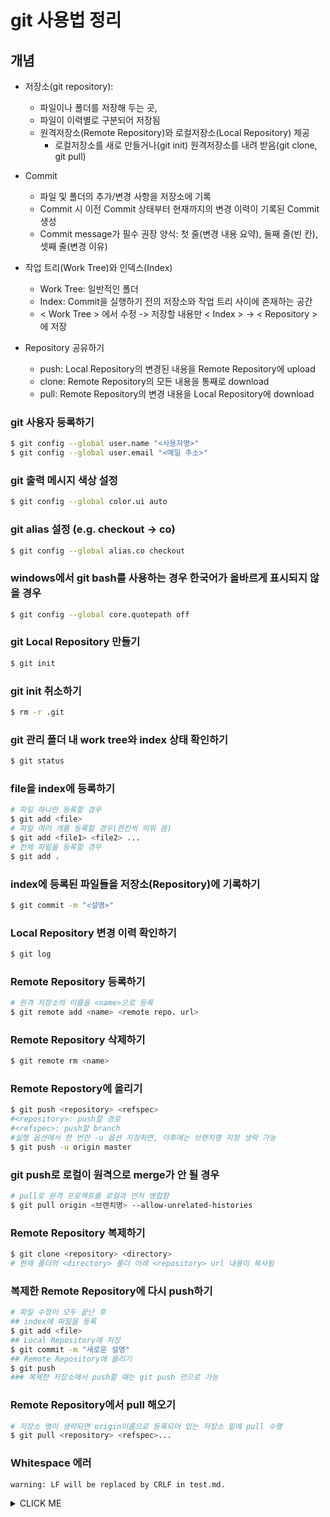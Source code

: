 # git 사용법 정리

## 개념
- 저장소(git repository): 
    - 파일이나 폴더를 저장해 두는 곳, 
    - 파일이 이력별로 구분되어 저장됨
    - 원격저장소(Remote Repository)와 로컬저장소(Local Repository) 제공
        - 로컬저장소를 새로 만들거나(git init) 원격저장소를 내려 받음(git clone, git pull)

- Commit
    - 파일 및 폴더의 추가/변경 사항을 저장소에 기록
    - Commit 시 이전 Commit 상태부터 현재까지의 변경 이력이 기록된 Commit 생성
    - Commit message가 필수
        권장 양식: 첫 줄(변경 내용 요약), 둘째 줄(빈 칸), 셋째 줄(변경 이유)
    
- 작업 트리(Work Tree)와 인덱스(Index)
    - Work Tree: 일반적인 폴더
    - Index: Commit을 실행하기 전의 저장소와 작업 트리 사이에 존재하는 공간
    - < Work Tree > 에서 수정 -> 저장할 내용만 < Index > -> < Repository >에 저장

- Repository 공유하기
    - push: Local Repository의 변경된 내용을 Remote Repository에 upload
    - clone: Remote Repository의 모든 내용을 통째로 download
    - pull: Remote Repository의 변경 내용을 Local Repository에 download


### git 사용자 등록하기
```bash
$ git config --global user.name "<사용자명>"
$ git config --global user.email "<메일 주소>"
```

### git 출력 메시지 색상 설정
```bash
$ git config --global color.ui auto
```

### git alias 설정 (e.g. checkout -> co)
```bash
$ git config --global alias.co checkout
```

### windows에서 git bash를 사용하는 경우 한국어가 올바르게 표시되지 않을 경우
```bash
$ git config --global core.quotepath off
```

### git Local Repository 만들기
```bash
$ git init
```

### git init 취소하기
```bash
$ rm -r .git
```

### git 관리 폴더 내 work tree와 index 상태 확인하기
```bash
$ git status
```

### file을 index에 등록하기
```bash
# 파일 하나만 등록할 경우
$ git add <file>
# 파일 여러 개를 등록할 경우(한칸씩 띄워 씀)
$ git add <file1> <file2> ...
# 전체 파일을 등록할 경우
$ git add .
```

### index에 등록된 파일들을 저장소(Repository)에 기록하기
```bash
$ git commit -m "<설명>"
```

### Local Repository 변경 이력 확인하기
```bash
$ git log
```

### Remote Repository 등록하기
```bash
# 원격 저장소의 이름을 <name>으로 등록
$ git remote add <name> <remote repo. url>
```

### Remote Repository 삭제하기
```bash
$ git remote rm <name>
```

### Remote Repostory에 올리기
```bash
$ git push <repository> <refspec>
#<repository>: push할 경로 
#<refspec>: push할 branch
#실행 옵션에서 한 번만 -u 옵션 지정하면, 이후에는 브렌치명 지정 생락 가능
$ git push -u origin master
```

### git push로 로컬이 원격으로 merge가 안 될 경우
```bash
# pull로 원격 프로젝트를 로컬과 먼저 병합함
$ git pull origin <브랜치명> --allow-unrelated-histories
```

### Remote Repository 복제하기
```bash
$ git clone <repository> <directory>
# 현재 폴더의 <directory> 폴더 아래 <repository> url 내용이 복사됨
```

### 복제한 Remote Repository에 다시 push하기
```bash
# 파일 수정이 모두 끝난 후
## index에 파일을 등록
$ git add <file>
## Local Repository에 저장
$ git commit -m "새로운 설명"
## Remote Repository에 올리기
$ git push
### 복제한 저장소에서 push할 때는 git push 만으로 가능
```

### Remote Repository에서 pull 해오기
```bash
# 저장소 명이 생략되면 origin이름으로 등록되어 있는 저장소 밑에 pull 수행
$ git pull <repository> <refspec>...
```

### Whitespace 에러
```warning: LF will be replaced by CRLF in test.md. ```

<details><summary>CLICK ME</summary>

for windowns
```
git config --global core.autocrlf true
```

for linux or mac
```
git config --global core.autocrlf true input
```

에러 메시지만 끌 경우
```
git config --global core.safecrlf false
```

REF. https://blog.jaeyoon.io/2018/01/git-crlf.html

</details>

